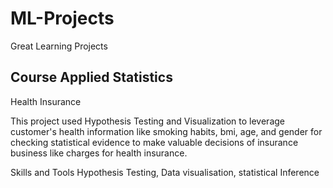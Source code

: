 # ML-Projects
Great Learning Projects

## Course Applied Statistics
Health Insurance

This project used Hypothesis Testing and Visualization to leverage customer's health information like smoking habits, bmi, age, and gender for checking statistical evidence to make valuable decisions of insurance business like charges for health insurance.

Skills and Tools
Hypothesis Testing, Data visualisation, statistical Inference
